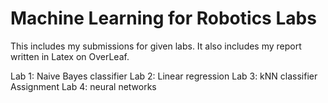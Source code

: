 # Machine Learning for Robotics Labs
This includes my submissions for given labs. It also includes my report written in Latex on OverLeaf.

Lab 1: Naive Bayes classifier
Lab 2: Linear regression
Lab 3: kNN classifier Assignment
Lab 4: neural networks
